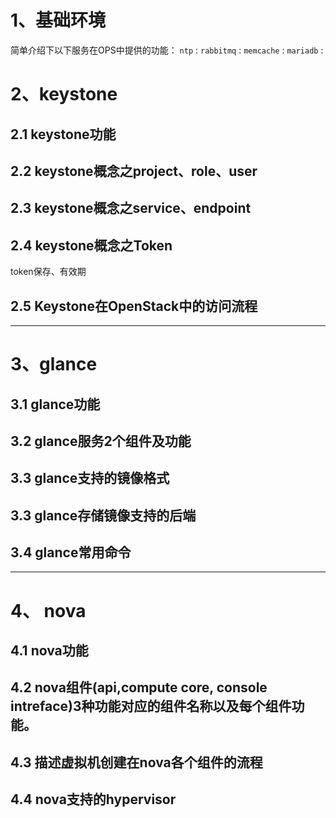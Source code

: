 # 1、基础环境

简单介绍下以下服务在OPS中提供的功能：
`ntp` :
`rabbitmq` :
`memcache` :
`mariadb` :

# 2、keystone

## 2.1 keystone功能
## 2.2 keystone概念之project、role、user
## 2.3 keystone概念之service、endpoint
## 2.4 keystone概念之Token
token保存、有效期
## 2.5 Keystone在OpenStack中的访问流程
---
# 3、glance
## 3.1 glance功能
## 3.2 glance服务2个组件及功能
## 3.3 glance支持的镜像格式
## 3.3 glance存储镜像支持的后端
## 3.4 glance常用命令
---
# 4、 nova

## 4.1 nova功能 
## 4.2 nova组件(api,compute core, console intreface)3种功能对应的组件名称以及每个组件功能。
## 4.3 描述虚拟机创建在nova各个组件的流程
## 4.4 nova支持的hypervisor
